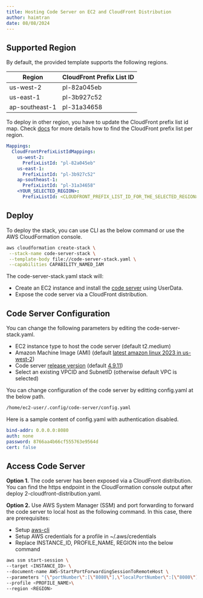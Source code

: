 ```yaml
---
title: Hosting Code Server on EC2 and CloudFront Distribution
author: haimtran
date: 08/08/2024
---
```


## Supported Region

By default, the provided template supports the following regions.

| Region         | CloudFront Prefix List ID |
| -------------- | ------------------------- |
| us-west-2      | pl-82a045eb               |
| us-east-1      | pl-3b927c52               |
| ap-southeast-1 | pl-31a34658               |

To deploy in other region, you have to update the CloudFront prefix list id map. Check [docs](https://docs.aws.amazon.com/vpc/latest/userguide/working-with-aws-managed-prefix-lists.html) for more details how to find the CloudFront prefix list per region.

```yaml
Mappings:
  CloudFrontPrefixListIdMappings:
    us-west-2:
      PrefixListId: "pl-82a045eb"
    us-east-1:
      PrefixListId: "pl-3b927c52"
    ap-southeast-1:
      PrefixListId: "pl-31a34658"
    <YOUR_SELECTED_REGION>:
      PrefixListId: <CLOUDFRONT_PREFIX_LIST_ID_FOR_THE_SELECTED_REGION>
```

## Deploy

To deploy the stack, you can use CLI as the below command or use the AWS CloudFormation console.

```bash
aws cloudformation create-stack \
 --stack-name code-server-stack \
 --template-body file://code-server-stack.yaml \
 --capabilities CAPABILITY_NAMED_IAM
```

The code-server-stack.yaml stack will:

- Create an EC2 instance and install the [code server](https://github.com/coder/code-server) using UserData.
- Expose the code server via a CloudFront distribution.

## Code Server Configuration

You can change the following parameters by editing the code-server-stack.yaml.

- EC2 instance type to host the code server (default t2.medium)
- Amazon Machine Image (AMI) (default [latest amazon linux 2023 in us-west-2](https://docs.aws.amazon.com/linux/al2023/ug/ec2.html))
- Code server [release version](https://github.com/coder/code-server/releases) (default [4.9.11](https://github.com/coder/code-server/releases/download/v4.91.1/code-server-4.91.1-linux-amd64.tar.gz))
- Select an existing VPCID and SubnetID (otherwise default VPC is selected)

You can change configuration of the code server by editting config.yaml at the below path.

```bash
/home/ec2-user/.config/code-server/config.yaml
```

Here is a sample content of config.yaml with authentication disabled.

```yaml
bind-addr: 0.0.0.0:8080
auth: none
password: 8766aa4b66cf555763e9564d
cert: false
```

## Access Code Server

**Option 1.** The code server has been exposed via a CloudFront distribution. You can find the https endpoint in the CloudFormation console output after deploy 2-cloudfront-distribution.yaml.

**Option 2.** Use AWS System Manager (SSM) and port forwarding to forward the code server to local host as the following command. In this case, there are prerequisites:

- Setup [aws-cli](https://docs.aws.amazon.com/cli/latest/userguide/getting-started-quickstart.html)
- Setup AWS credentials for a profile in ~/.aws/credentials
- Replace INSTANCE_ID, PROFILE_NAME, REGION into the below command

```bash
aws ssm start-session \
--target <INSTANCE_ID> \
--document-name AWS-StartPortForwardingSessionToRemoteHost \
--parameters "{\"portNumber\":[\"8080\"],\"localPortNumber\":[\"8080\"],\"host\":[\"172.31.19.133\"]}" \
--profile <PROFILE_NAME>\
--region <REGION>
```

